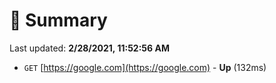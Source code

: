 # 📖 Summary
Last updated: **2/28/2021, 11:52:56 AM**

- `GET` [https://google.com](https://google.com) - **Up** (132ms)
